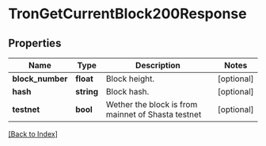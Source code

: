 # TronGetCurrentBlock200Response

## Properties

Name | Type | Description | Notes
------------ | ------------- | ------------- | -------------
**block_number** | **float** | Block height. | [optional]
**hash** | **string** | Block hash. | [optional]
**testnet** | **bool** | Wether the block is from mainnet of Shasta testnet | [optional]

[[Back to Index]](../index.md)
